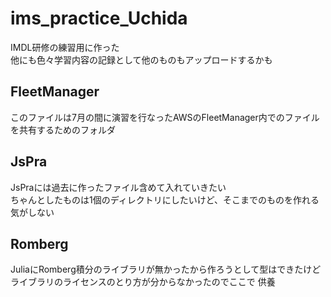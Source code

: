# ims_practice_Uchida
IMDL研修の練習用に作った</br>
他にも色々学習内容の記録として他のものもアップロードするかも

## FleetManager
このファイルは7月の間に演習を行なったAWSのFleetManager内でのファイルを共有するためのフォルダ

## JsPra
JsPraには過去に作ったファイル含めて入れていきたい</br>
ちゃんとしたものは1個のディレクトリにしたいけど、そこまでのものを作れる気がしない

## Romberg
JuliaにRomberg積分のライブラリが無かったから作ろうとして型はできたけどライブラリのライセンスのとり方が分からなかったのでここで
供養